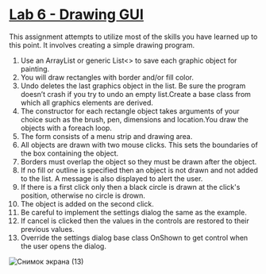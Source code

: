 # <ins>Lab 6 - Drawing GUI</ins>

This assignment attempts to utilize most of the skills you have learned up to this point. It involves creating a simple drawing program.

1. Use an ArrayList or generic List<> to save each graphic object for painting.
2. You will draw rectangles with border and/or fill color.
3. Undo deletes the last graphics object in the list. Be sure the program doesn’t crash if you try to undo an empty list.Create a base class from which all graphics elements are derived.
4. The constructor for each rectangle object takes arguments of your choice such as the brush, pen, dimensions and location.You draw the objects with a foreach loop.
5. The form consists of a menu strip and drawing area.
6. All objects are drawn with two mouse clicks. This sets the boundaries of the box containing the object.
7. Borders must overlap the object so they must be drawn after the object.
8. If no fill or outline is specified then an object is not drawn and not added to the list. A message is also displayed to alert the user.
9. If there is a first click only then a black circle is drawn at the click's position, otherwise no circle is drown.
10. The object is added on the second click.
11. Be careful to implement the settings dialog the same as the example.
12. If cancel is clicked then the values in the controls are restored to their previous values.
13. Override the settings dialog base class OnShown to get control when the user opens the dialog.

![Снимок экрана (13)](https://user-images.githubusercontent.com/60196280/128537574-897da456-8845-488e-b8ea-563b0b2ab447.png)
